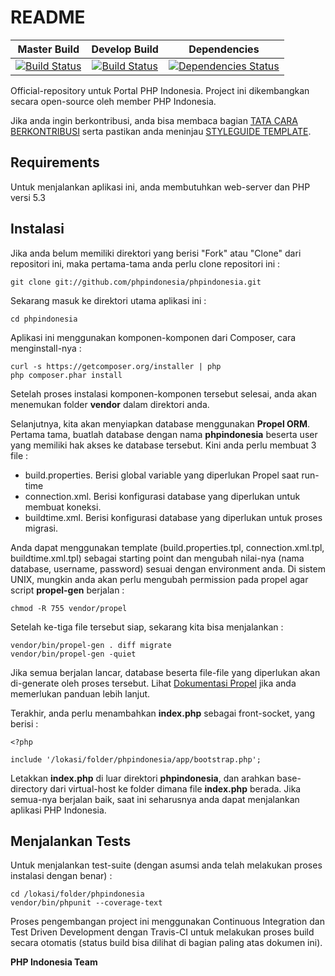 README
======

| Master Build | Develop Build | Dependencies |
| :---: | :---: | :---: |
[![Build Status](https://secure.travis-ci.org/phpindonesia/phpindonesia.png?branch=master&)](http://travis-ci.org/phpindonesia/phpindonesia)|[![Build Status](https://secure.travis-ci.org/phpindonesia/phpindonesia.png?branch=develop&)](http://travis-ci.org/phpindonesia/phpindonesia)|[![Dependencies Status](https://www.wakuwakuw.com/d/7916557)](http://depending.in/phpindonesia/phpindonesia)



Official-repository untuk Portal PHP Indonesia. Project ini dikembangkan secara open-source oleh member PHP Indonesia.

Jika anda ingin berkontribusi, anda bisa membaca bagian [TATA CARA BERKONTRIBUSI](https://github.com/phpindonesia/phpindonesia/blob/master/CONTRIBUTING.md) serta pastikan anda meninjau [STYLEGUIDE TEMPLATE](https://github.com/phpindonesia/phpindonesia/blob/master/TEMPLATE.md).

Requirements
------------

Untuk menjalankan aplikasi ini, anda membutuhkan web-server dan PHP versi 5.3

Instalasi
---------

Jika anda belum memiliki direktori yang berisi "Fork" atau "Clone" dari repositori ini, maka pertama-tama anda perlu clone repositori ini :

	git clone git://github.com/phpindonesia/phpindonesia.git

Sekarang masuk ke direktori utama aplikasi ini :
	
	cd phpindonesia

Aplikasi ini menggunakan komponen-komponen dari Composer, cara menginstall-nya :

	curl -s https://getcomposer.org/installer | php
	php composer.phar install

Setelah proses instalasi komponen-komponen tersebut selesai, anda akan menemukan folder **vendor** dalam direktori anda. 

Selanjutnya, kita akan menyiapkan database menggunakan **Propel ORM**. Pertama tama, buatlah database dengan nama **phpindonesia** beserta user yang memiliki hak akses ke database tersebut. Kini anda perlu membuat 3 file :

- build.properties. Berisi global variable yang diperlukan Propel saat run-time
- connection.xml. Berisi konfigurasi database yang diperlukan untuk membuat koneksi.
- buildtime.xml. Berisi konfigurasi database yang diperlukan untuk proses migrasi.

Anda dapat menggunakan template (build.properties.tpl, connection.xml.tpl, buildtime.xml.tpl) sebagai starting point dan mengubah nilai-nya (nama database, username, password) sesuai dengan environment anda. Di sistem UNIX, mungkin anda akan perlu mengubah permission pada propel agar script **propel-gen** berjalan :
	
	chmod -R 755 vendor/propel

Setelah ke-tiga file tersebut siap, sekarang kita bisa menjalankan :

	vendor/bin/propel-gen . diff migrate
	vendor/bin/propel-gen -quiet

Jika semua berjalan lancar, database beserta file-file yang diperlukan akan di-generate oleh proses tersebut. Lihat [Dokumentasi Propel](http://propelorm.org/documentation/) jika anda memerlukan panduan lebih lanjut.

Terakhir, anda perlu menambahkan **index.php** sebagai front-socket, yang berisi :

	<?php 

	include '/lokasi/folder/phpindonesia/app/bootstrap.php';

Letakkan **index.php** di luar direktori **phpindonesia**, dan arahkan base-directory dari virtual-host ke folder dimana file **index.php** berada. Jika semua-nya berjalan baik, saat ini seharusnya anda dapat menjalankan aplikasi PHP Indonesia.

Menjalankan Tests
-----------------

Untuk menjalankan test-suite (dengan asumsi anda telah melakukan proses instalasi dengan benar) :

	cd /lokasi/folder/phpindonesia
	vendor/bin/phpunit --coverage-text
	
Proses pengembangan project ini menggunakan Continuous Integration dan Test Driven Development dengan Travis-CI untuk melakukan proses build secara otomatis (status build bisa dilihat di bagian paling atas dokumen ini).

**PHP Indonesia Team**
